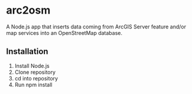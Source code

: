 # arc2osm

A Node.js app that inserts data coming from ArcGIS Server feature and/or map services into an OpenStreetMap database.

## Installation

1. Install Node.js
2. Clone repository
3. cd into repository
4. Run npm install